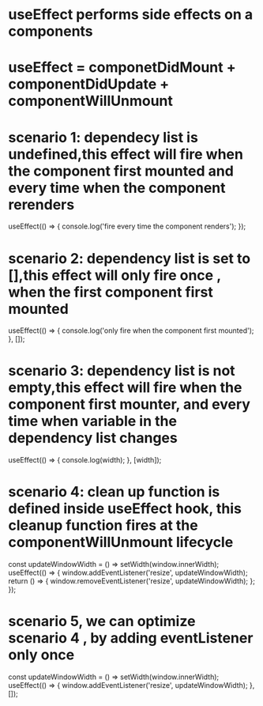 # useEffect performs side effects on a components

# useEffect = componetDidMount + componentDidUpdate + componentWillUnmount

# scenario 1: dependecy list is undefined,this effect will fire when the component first mounted and every time when the component rerenders

useEffect(() => {
console.log('fire every time the component renders');
});

# scenario 2: dependency list is set to [],this effect will only fire once , when the first component first mounted

useEffect(() => {
console.log('only fire when the component first mounted');
}, []);

# scenario 3: dependency list is not empty,this effect will fire when the component first mounter, and every time when variable in the dependency list changes

useEffect(() => {
console.log(width);
}, [width]);

# scenario 4: clean up function is defined inside useEffect hook, this cleanup function fires at the componentWillUnmount lifecycle

const updateWindowWidth = () => setWidth(window.innerWidth);
useEffect(() => {
window.addEventListener('resize', updateWindowWidth);
return () => {
window.removeEventListener('resize', updateWindowWidth);
};
});

# scenario 5, we can optimize scenario 4 , by adding eventListener only once

const updateWindowWidth = () => setWidth(window.innerWidth);
useEffect(() => {
window.addEventListener('resize', updateWindowWidth);
}, []);
